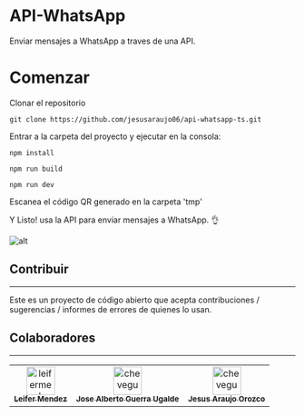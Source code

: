 # API-WhatsApp

Enviar mensajes a WhatsApp a traves de una API.

# Comenzar
Clonar el repositorio
```
git clone https://github.com/jesusaraujo06/api-whatsapp-ts.git
```

Entrar a la carpeta del proyecto y ejecutar en la consola:
```
npm install

npm run build

npm run dev
```

Escanea el código QR generado en la carpeta 'tmp'

Y Listo! usa la API para enviar mensajes a WhatsApp. 👌

![alt](https://user-images.githubusercontent.com/72844628/218611849-ad331045-613c-40b4-a983-d597e2b2297b.png)

## Contribuir
--------------

Este es un proyecto de código abierto que acepta contribuciones / sugerencias / informes de errores de quienes lo usan.


## Colaboradores
------------------
<!-- readme: collaborators,contributors -start -->
<table>
    <tr>
    <td align="center">
        <a href="https://github.com/leifermendez">
            <img src="https://avatars.githubusercontent.com/u/15802366?v=4" width="50;" alt="leifermendez"/>
            <br />
            <sub><b>Leifer Mendez</b></sub>
        </a>
    </td>
    <td align="center">
        <a href="https://github.com/cheveguerra">
            <img src="https://avatars.githubusercontent.com/u/5891114?v=4" width="50;" alt="cheveguerra"/>
            <br />
            <sub><b>Jose Alberto Guerra Ugalde</b></sub>
        </a>
    </td>
    <td align="center">
        <a href="https://github.com/jesusaraujo06">
            <img src="https://avatars.githubusercontent.com/u/72844628?v=4" width="50;" alt="cheveguerra"/>
            <br />
            <sub><b>Jesus Araujo Orozco</b></sub>
        </a>
    </td>
    </td></tr>

</table>
<!-- readme: collaborators,contributors -end -->